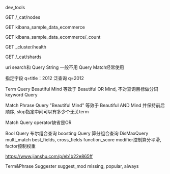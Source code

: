 dev_tools

GET /_cat/nodes

GET kibana_sample_data_ecommerce

GET kibana_sample_data_ecommerce/_count

GET _cluster/health

GET /_cat/shards


uri search和 Query String 一般不用
Query Match经常使用

指定字段 q=title：2012
泛查询   q=2012

Term Query      Beautiful Mind 等效于  Beautiful OR Mind, 不对查询目标做分词
keyword Query

Match Phrase Query   "Beautiful Mind" 等效于  Beautiful AND Mind 并保持前后顺序, slop指定中间可以有多少个无关term

Match Query     operator缺省是OR

Bool Query     布尔组合查询
boosting Query 算分组合查询
DisMaxQuery
multi_match best_fields, cross_fields
function_score modifier控制算分平滑, factor控制权重

https://www.jianshu.com/p/eb1b22e865ff


Term&Phrase Suggester
suggest_mod missing, popular, always

